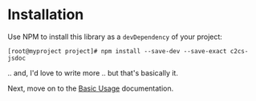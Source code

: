 # Installation

Use NPM to install this library as a `devDependency` of your project:

```shell
[root@myproject project]# npm install --save-dev --save-exact c2cs-jsdoc
```

.. and, I'd love to write more .. but that's basically it.

Next, move on to the [Basic Usage](./basic-usage.md) documentation.
